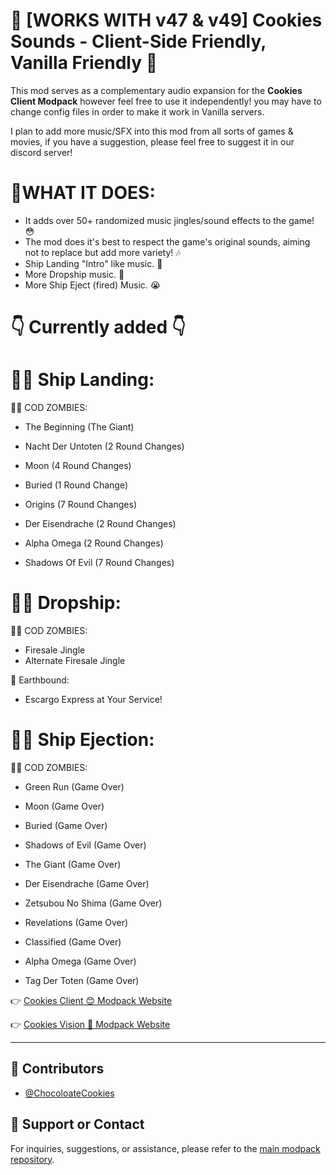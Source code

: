 # 🍪 [WORKS WITH v47 & v49] Cookies Sounds - Client-Side Friendly, Vanilla Friendly 🍪

This mod serves as a complementary audio expansion for the **Cookies Client Modpack** however feel free to use it independently! you may have to change config files in order to make it work in Vanilla servers.

I plan to add more music/SFX into this mod from all sorts of games & movies, if you have a suggestion, please feel free to suggest it in our discord server!

# 📝WHAT IT DOES:

- It adds over 50+ randomized music jingles/sound effects to the game! 😳
-  The mod does it's best to respect the game's original sounds, aiming not to replace but add more variety! 🎶
- Ship Landing "Intro" like music. 🤩
- More Dropship music. 🤑
- More Ship Eject (fired) Music. 😭

# 👇 Currently added 👇

# 🚀💨 Ship Landing:

 🧟‍♀️ COD ZOMBIES:

- The Beginning (The Giant)

- Nacht Der Untoten (2 Round Changes)

- Moon (4 Round Changes)

- Buried (1 Round Change)

- Origins (7 Round Changes)

- Der Eisendrache (2 Round Changes)

- Alpha Omega (2 Round Changes)

- Shadows Of Evil (7 Round Changes)

# 🚀💸 Dropship:

🧟‍♀️ COD ZOMBIES:

- Firesale Jingle
- Alternate Firesale Jingle

🌠 Earthbound:

- Escargo Express at Your Service!


# 🚀💔 Ship Ejection:

🧟‍♀️ COD ZOMBIES:

- Green Run (Game Over)

- Moon (Game Over)

- Buried (Game Over)

- Shadows of Evil (Game Over)

- The Giant (Game Over)

- Der Eisendrache (Game Over)

- Zetsubou No Shima (Game Over)

- Revelations (Game Over)

- Classified (Game Over)

- Alpha Omega (Game Over)

- Tag Der Toten (Game Over)



👉 [Cookies Client 😊 Modpack Website](https://thunderstore.io/c/lethal-company/p/ChocolateCookies/Cookies_Vision_Modpack/)

👉 [Cookies Vision 👀 Modpack Website](https://thunderstore.io/c/lethal-company/p/ChocolateCookies/Cookies_Vision_Modpack/)

---

## 👥 Contributors

- [@ChocoloateCookies](https://github.com/direpromise)

## 💬 Support or Contact

For inquiries, suggestions, or assistance, please refer to the [main modpack repository](https://github.com/direpromise/CookiesVisionModpack).
